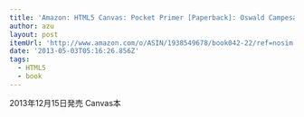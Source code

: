 ```yaml
---
title: 'Amazon: HTML5 Canvas: Pocket Primer [Paperback]: Oswald Campesato'
author: azu
layout: post
itemUrl: 'http://www.amazon.com/o/ASIN/1938549678/book042-22/ref=nosim'
date: '2013-05-03T05:16:26.856Z'
tags:
  - HTML5
  - book
---
```

2013年12月15日発売
Canvas本
